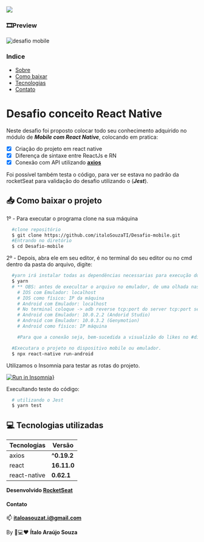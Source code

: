 <h1 aling="center" >
  <img src="https://miro.medium.com/max/2052/1*QT7NIsR-X8_SKdtI7BTghw.png"/>
</h1>

### 🎞Preview

![desafio mobile](https://user-images.githubusercontent.com/52186505/81199000-81944400-8f98-11ea-998f-608c010adf4c.gif)


### Indice
  - [Sobre](#-Desafio-conceito-React-Native)
  - [Como baixar](#-Como-baixar-o-projeto)
  - [Tecnologias](#-Tecnologias-utilizadas)
  - [Contato](#-Contato)

<h1 aling="center"> Desafio conceito React Native </h1>

Neste desafio foi proposto colocar todo seu conhecimento adquirido no módulo de ***Mobile com React Native***, colocando em pratica:
- [x] Criação do projeto em react native
- [x] Diferença de sintaxe entre ReactJs e RN
- [x] Conexão com API utilizando **[axios](https://github.com/axios/axios)**

Foi possível também testa o código, para ver se estava no padrão da rocketSeat para validação do desafio utilizando o (***Jest***).

## 📥 Como baixar o projeto

1º - Para executar o programa clone na sua máquina 
```bash
  #clone repositório
  $ git clone https://github.com/italoSouzaTI/Desafio-mobile.git
  #Entrando no diretório
  $ cd Desafio-mobile
```

2º - Depois, abra ele em seu editor, é no terminal do seu editor ou no cmd dentro da pasta do arquivo, digite:
```bash
  #yarn irá instalar todas as dependências necessarias para execução do projeto.
  $ yarn
  # ** OBS: antes de execultar o arquivo no emulador, de uma olhada nas especificações de conexão:
    # IOS com Emulador: localhost
    # IOS como físico: IP da máquina
    # Android com Emulador: localhost
    # No terminal coloque -> adb reverse tcp:port do server tcp:port server
    # Android com Emulador: 10.0.2.2 (Andorid Studio)
    # Android com Emulador: 10.0.3.2 (Genymotion)
    # Android como físico: IP máquina

    #Para que a conexão seja, bem-sucedida a visualizão do likes no #dispostivo e preciso que o back-end esteja ligado e com dados setado #nele.

  #Executara o projeto no dispositivo mobile ou emulador.
  $ npx react-native run-android
```
Utilizamos o Insomnia para testar as rotas do projeto.

[![Run in Insomnia}](https://insomnia.rest/images/run.svg)](https://insomnia.rest/run/?label=Conceitos%20de%20nodeJs&uri=https%3A%2F%2Fraw.githubusercontent.com%2FitaloSouzaTI%2FConceito-de-nodeJs%2Fmaster%2FDesafio_conceito_NodeJs_2020-05-06.json)

Execultando teste do código:
```bash
  # utilizando o Jest
  $ yarn test
```

## 💻 Tecnologias utilizadas 

|Tecnologias | Versão |
|------------|--------|
|axios        |**^0.19.2** |
|react     |**16.11.0** |
|react-native |**0.62.1** |

**Desenvolvido [RocketSeat](https://github.com/Rocketseat/bootcamp-gostack-desafios)**

#### Contato

📫 **italoasouzat.i@gmail.com**

By 📱💻❤ **Ítalo Araújo Souza**
